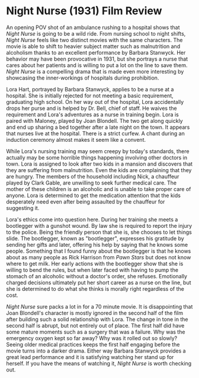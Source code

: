 # Night Nurse (1931) Film Review

An opening POV shot of an ambulance rushing to a hospital shows that *Night Nurse* is going to be a wild ride. From nursing school to night shifts, *Night Nurse* feels like two distinct movies with the same characters. The movie is able to shift to heavier subject matter such as malnutrition and alcoholism thanks to an excellent performance by Barbara Stanwyck. Her behavior may have been provocative in 1931, but she portrays a nurse that cares about her patients and is willing to put a lot on the line to save them. *Night Nurse* is a compelling drama that is made even more interesting by showcasing the inner-workings of hospitals during prohibition.

Lora Hart, portrayed by Barbara Stanwyck, applies to be a nurse at a hospital. She is initially rejected for not meeting a basic requirement, graduating high school. On her way out of the hospital, Lora accidentally drops her purse and is helped by Dr. Bell, chief of staff. He waives the requirement and Lora's adventures as a nurse in training begin. Lora is paired with Maloney, played by Joan Blondell. The two get along quickly and end up sharing a bed together after a late night on the town. It appears that nurses live at the hospital. There is a strict curfew. A chant during an induction ceremony almost makes it seem like a convent.

While Lora's nursing training may seem creepy by today's standards, there actually may be some horrible things happening involving other doctors in town. Lora is assigned to look after two kids in a mansion and discovers that they are suffering from malnutrition. Even the kids are complaining that they are hungry. The members of the household including Nick, a chauffeur played by Clark Gable, are unwilling to seek further medical care. The mother of these children is an alcoholic and is unable to take proper care of anyone. Lora is determined to get the medication attention that the kids desperately need even after being assaulted by the chauffeur for suggesting it.

Lora's ethics come into question here. During her training she meets a bootlegger with a gunshot wound. By law she is required to report the injury to the police. Being the friendly person that she is, she chooses to let things slide. The bootlegger, known as "bootlegger", expresses his gratitude by sending her gifts and later, offering his help by saying that he knows some people. Something that I found funny about the bootlegger is that he knows about as many people as Rick Harrison from *Pawn Stars* but does not know where to get milk. Her early actions with the bootlegger show that she is willing to bend the rules, but when later faced with having to pump the stomach of an alcoholic without a doctor's order, she refuses. Emotionally charged decisions ultimately put her short career as a nurse on the line, but she is determined to do what she thinks is morally right regardless of the cost.

*Night Nurse* sure packs a lot in for a 70 minute movie. It is disappointing that Joan Blondell's character is mostly ignored in the second half of the film after building such a solid relationship with Lora. The change in tone in the second half is abrupt, but not entirely out of place. The first half did have some mature moments such as a surgery that was a failure. Why was the emergency oxygen kept so far away? Why was it rolled out so slowly? Seeing older medical practices keeps the first half engaging before the movie turns into a darker drama. Either way Barbara Stanwyck provides a great lead performance and it is satisfying watching her stand up for herself. If you have the means of watching it, *Night Nurse* is worth checking out.